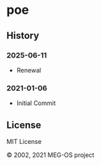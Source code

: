 # poe

## History

### 2025-06-11

* Renewal

### 2021-01-06

* Initial Commit

## License

MIT License

&copy; 2002, 2021 MEG-OS project
